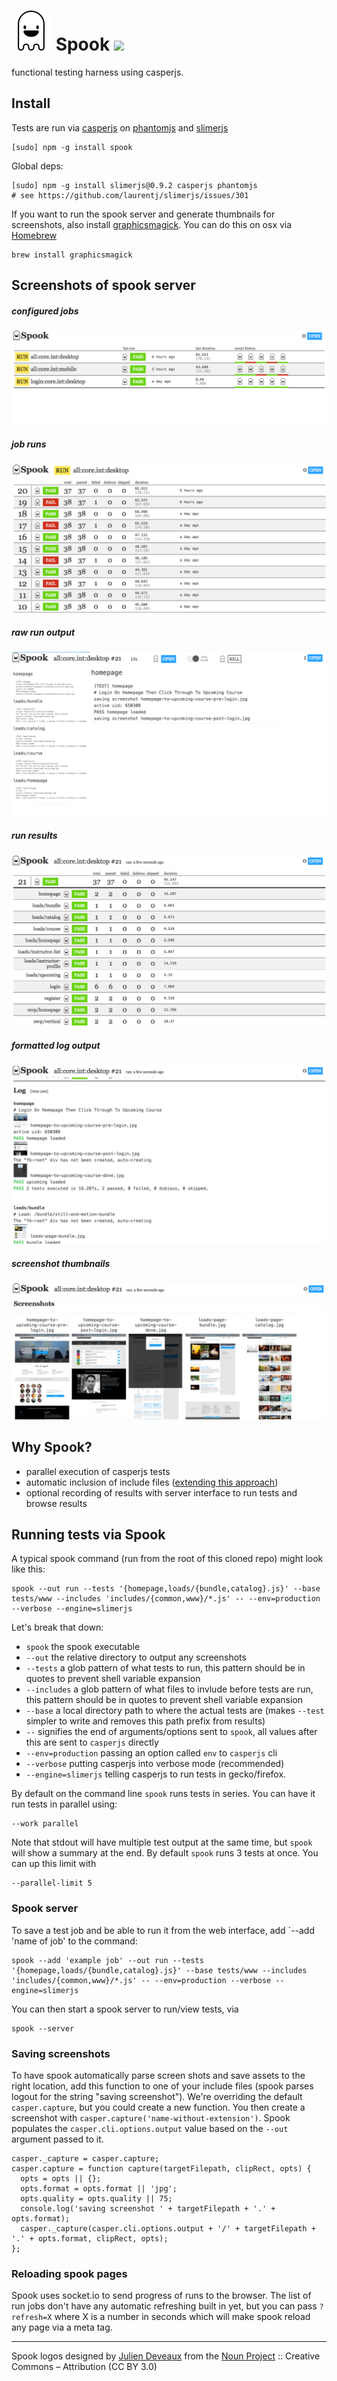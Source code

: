 # [![spook](https://raw.githubusercontent.com/creativelive/spook/master/assets/spook-64.png)](https://github.com/creativelive/spook) Spook [![](https://travis-ci.org/creativelive/spook.svg)](https://travis-ci.org/creativelive/spook)

functional testing harness using casperjs.

## Install

Tests are run via [casperjs](http://casperjs.org/) on [phantomjs](http://phantomjs.org/) and [slimerjs](http://slimerjs.org/)

```
[sudo] npm -g install spook
```

Global deps:
```
[sudo] npm -g install slimerjs@0.9.2 casperjs phantomjs
# see https://github.com/laurentj/slimerjs/issues/301
```

If you want to run the spook server and generate thumbnails for screenshots, also install [graphicsmagick](http://www.graphicsmagick.org/). You can do this on osx via [Homebrew](http://brew.sh/)

```
brew install graphicsmagick
```

## Screenshots of spook server

##### configured jobs
![](https://raw.githubusercontent.com/creativelive/spook/gh-pages/imgs/screens/jobs.png)

##### job runs
![](https://raw.githubusercontent.com/creativelive/spook/gh-pages/imgs/screens/runs.png)

##### raw run output
![](https://raw.githubusercontent.com/creativelive/spook/gh-pages/imgs/screens/run.png)

##### run results
![](https://raw.githubusercontent.com/creativelive/spook/gh-pages/imgs/screens/results.png)

##### formatted log output
![](https://raw.githubusercontent.com/creativelive/spook/gh-pages/imgs/screens/log.png)

##### screenshot thumbnails
![](https://raw.githubusercontent.com/creativelive/spook/gh-pages/imgs/screens/screenshots.png)


## Why Spook?

- parallel execution of casperjs tests
- automatic inclusion of include files ([extending this approach](https://gist.github.com/n1k0/3813361))
- optional recording of results with server interface to run tests and browse results


## Running tests via Spook

A typical spook command (run from the root of this cloned repo) might look like this:

```
spook --out run --tests '{homepage,loads/{bundle,catalog}.js}' --base tests/www --includes 'includes/{common,www}/*.js' -- --env=production --verbose --engine=slimerjs
```

Let's break that down:
  - `spook` the spook executable
  - `--out` the relative directory to output any screenshots
  - `--tests` a glob pattern of what tests to run, this pattern should be in quotes to prevent shell variable expansion
  - `--includes` a glob pattern of what files to invlude before tests are run, this pattern should be in quotes to prevent shell variable expansion
  - `--base` a local directory path to where the actual tests are (makes `--test` simpler to write and removes this path prefix from results)
  - `--` signifies the end of arguments/options sent to `spook`, all values after this are sent to `casperjs` directly
  - `--env=production` passing an option called `env` to `casperjs` cli
  - `--verbose` putting casperjs into verbose mode (recommended)
  - `--engine=slimerjs` telling casperjs to run tests in gecko/firefox.


By default on the command line `spook` runs tests in series. You can have it run tests in parallel using:
```
--work parallel
```
Note that stdout will have multiple test output at the same time, but `spook` will show a summary at the end. By default `spook` runs 3 tests at once. You can up this limit with
```
--parallel-limit 5
```

### Spook server

To save a test job and be able to run it from the web interface, add `--add 'name of job' to the command:
```
spook --add 'example job' --out run --tests '{homepage,loads/{bundle,catalog}.js}' --base tests/www --includes 'includes/{common,www}/*.js' -- --env=production --verbose --engine=slimerjs
```

You can then start a spook server to run/view tests, via
```
spook --server
```

### Saving screenshots

To have spook automatically parse screen shots and save assets to the right location, add this function to one of your include files (spook parses logout for the string "saving screenshot"). We're overriding the default `casper.capture`, but you could create a new function. You then create a screenshot with `casper.capture('name-without-extension')`. Spook populates the `casper.cli.options.output` value based on the `--out` argument passed to it.

```
casper._capture = casper.capture;
casper.capture = function capture(targetFilepath, clipRect, opts) {
  opts = opts || {};
  opts.format = opts.format || 'jpg';
  opts.quality = opts.quality || 75;
  console.log('saving screenshot ' + targetFilepath + '.' + opts.format);
  casper._capture(casper.cli.options.output + '/' + targetFilepath + '.' + opts.format, clipRect, opts);
};
```

### Reloading spook pages

Spook uses socket.io to send progress of runs to the browser. The list of run jobs don't have any automatic refreshing built in yet, but you can pass `?refresh=X` where X is a number in seconds which will make spook reload any page via a meta tag.

---

Spook logos designed by [Julien Deveaux](http://thenounproject.com/Julihan) from the [Noun Project](http://thenounproject.com/) :: Creative Commons – Attribution (CC BY 3.0)
